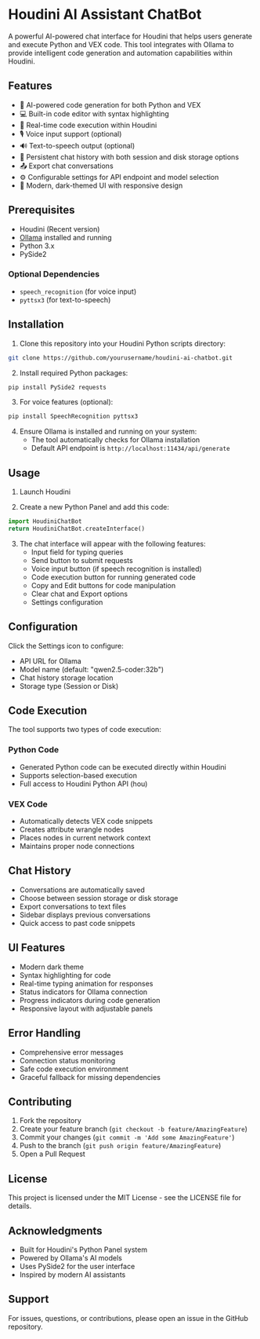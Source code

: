 # Houdini AI Assistant ChatBot

A powerful AI-powered chat interface for Houdini that helps users generate and execute Python and VEX code. This tool integrates with Ollama to provide intelligent code generation and automation capabilities within Houdini.

## Features

- 🤖 AI-powered code generation for both Python and VEX
- 💻 Built-in code editor with syntax highlighting
- 🔄 Real-time code execution within Houdini
- 🎙️ Voice input support (optional)
- 🔊 Text-to-speech output (optional)
- 💾 Persistent chat history with both session and disk storage options
- 📤 Export chat conversations
- ⚙️ Configurable settings for API endpoint and model selection
- 🎨 Modern, dark-themed UI with responsive design

## Prerequisites

- Houdini (Recent version)
- [Ollama](https://ollama.ai/) installed and running
- Python 3.x
- PySide2

### Optional Dependencies
- `speech_recognition` (for voice input)
- `pyttsx3` (for text-to-speech)

## Installation

1. Clone this repository into your Houdini Python scripts directory:
```bash
git clone https://github.com/yourusername/houdini-ai-chatbot.git
```

2. Install required Python packages:
```bash
pip install PySide2 requests
```

3. For voice features (optional):
```bash
pip install SpeechRecognition pyttsx3
```

4. Ensure Ollama is installed and running on your system:
   - The tool automatically checks for Ollama installation
   - Default API endpoint is `http://localhost:11434/api/generate`

## Usage

1. Launch Houdini

2. Create a new Python Panel and add this code:
```python
import HoudiniChatBot
return HoudiniChatBot.createInterface()
```

3. The chat interface will appear with the following features:
   - Input field for typing queries
   - Send button to submit requests
   - Voice input button (if speech recognition is installed)
   - Code execution button for running generated code
   - Copy and Edit buttons for code manipulation
   - Clear chat and Export options
   - Settings configuration

## Configuration

Click the Settings icon to configure:
- API URL for Ollama
- Model name (default: "qwen2.5-coder:32b")
- Chat history storage location
- Storage type (Session or Disk)

## Code Execution

The tool supports two types of code execution:

### Python Code
- Generated Python code can be executed directly within Houdini
- Supports selection-based execution
- Full access to Houdini Python API (hou)

### VEX Code
- Automatically detects VEX code snippets
- Creates attribute wrangle nodes
- Places nodes in current network context
- Maintains proper node connections

## Chat History

- Conversations are automatically saved
- Choose between session storage or disk storage
- Export conversations to text files
- Sidebar displays previous conversations
- Quick access to past code snippets

## UI Features

- Modern dark theme
- Syntax highlighting for code
- Real-time typing animation for responses
- Status indicators for Ollama connection
- Progress indicators during code generation
- Responsive layout with adjustable panels

## Error Handling

- Comprehensive error messages
- Connection status monitoring
- Safe code execution environment
- Graceful fallback for missing dependencies

## Contributing

1. Fork the repository
2. Create your feature branch (`git checkout -b feature/AmazingFeature`)
3. Commit your changes (`git commit -m 'Add some AmazingFeature'`)
4. Push to the branch (`git push origin feature/AmazingFeature`)
5. Open a Pull Request

## License

This project is licensed under the MIT License - see the LICENSE file for details.

## Acknowledgments

- Built for Houdini's Python Panel system
- Powered by Ollama's AI models
- Uses PySide2 for the user interface
- Inspired by modern AI assistants

## Support

For issues, questions, or contributions, please open an issue in the GitHub repository.
